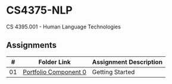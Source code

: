 # CS4375-NLP

CS 4395.001 - Human Language Technologies

##  Assignments

|   #   | Folder Link | Assignment Description |
| :---: | ----------- | ---------------------- |
|  01   |  <a href="https://github.com/linusfackler/CS4395-NLP/tree/main/Getting%20Started">Portfolio Component 0</a>   |  Getting Started    |
